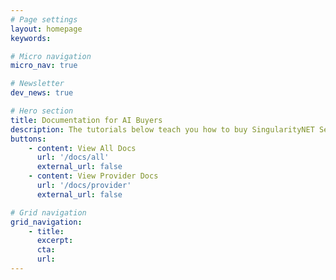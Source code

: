 ```yaml
---
# Page settings
layout: homepage
keywords:

# Micro navigation
micro_nav: true

# Newsletter
dev_news: true

# Hero section
title: Documentation for AI Buyers
description: The tutorials below teach you how to buy SingularityNET Services to integrate in your application. 
buttons:
    - content: View All Docs
      url: '/docs/all'
      external_url: false
    - content: View Provider Docs
      url: '/docs/provider'
      external_url: false

# Grid navigation
grid_navigation:
    - title:
      excerpt:
      cta:
      url:
---
```

